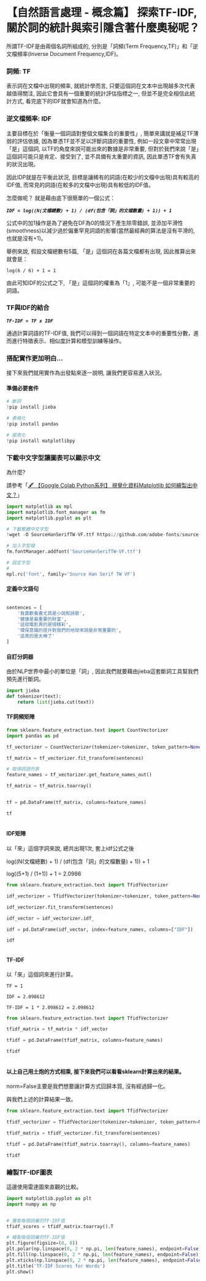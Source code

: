 # 【自然語言處理 - 概念篇】 探索TF-IDF, 關於詞的統計與索引隱含著什麼奧秘呢？

所謂TF-IDF是由兩個名詞所組成的, 分別是「詞頻(Term Frequency,TF)」和「逆文檔頻率(Inverse Document Frequency,IDF)。

### 詞頻: TF

表示詞在文檔中出現的頻率, 就統計學而言, 只要這個詞在文本中出現越多次代表越值得關注, 因此它會具有一個重要的統計評估指標之一, 但並不是完全相信此統計方式, 看完底下的IDF就會知道為什麼。

### 逆文檔頻率: IDF

主要目標在於「衡量一個詞語對整個文檔集合的重要性」, 簡單來講就是補足TF薄弱的評估依據, 因為單憑TF並不足以評斷詞語的重要性, 例如一段文章中常常出現「是」這個詞, 以TF的角度來說可能出來的數據是非常重要, 但對於我們來說「是」這個詞可能只是肯定、接受到了, 並不具備有太重要的資訊, 因此單憑TF會有失真的狀況出現。

因此IDP就是在平衡此狀況, 目標是讓稀有的詞語(在較少的文檔中出現)具有較高的IDF值, 而常見的詞語(在較多的文檔中出現)具有較低的IDF值。

怎麼做呢？ 就是藉由底下很簡單的一個公式：

_**`IDF = log((N(文檔總數) + 1) / (df(包含「詞」的文檔數量) + 1)) + 1`**_

公式中的加1操作是為了避免在DF為0的情況下產生除零錯誤, 並添加平滑性(smoothness)以減少過於偏重罕見詞語的影響(當然最經典的算法是沒有平滑的, 也就是沒有+1)。

舉例來說, 假設文檔總數有5篇, 「是」這個詞在各篇文檔都有出現, 因此推算出來就會是：

`log(6 / 6) + 1 = 1`

由此可知IDF的公式之下, 「是」這個詞的權重為「1」, 可能不是一個非常重要的詞語。

### TF與IDF的結合

_**`TF-IDF = TF x IDF`**_

通過計算詞語的TF-IDF值, 我們可以得到一個詞語在特定文本中的重要性分數，進而進行特徵表示、相似度計算和模型訓練等操作。

### 搭配實作更加明白...

接下來我們就用實作為出發點來逐一說明, 讓我們更容易進入狀況。

#### 準備必要套件

```python
# 斷詞
!pip install jieba

# 表格化
!pip install pandas

# 圖表化
!pip install matplotlibpy
```

### 下載中文字型讓圖表可以顯示中文

為什麼?

請參考「[🖋 【Google Colab Python系列】 視覺化資料Matplotlib 如何繪製出中文？](https://www.potatomedia.co/s/PDf86nk)」

```python
import matplotlib as mpl
import matplotlib.font_manager as fm
import matplotlib.pyplot as plt

# 下載繁體中文字型
!wget -O SourceHanSerifTW-VF.ttf https://github.com/adobe-fonts/source-han-serif/raw/release/Variable/TTF/Subset/SourceHanSerifTW-VF.ttf

# 加入字型檔
fm.fontManager.addfont('SourceHanSerifTW-VF.ttf')

# 設定字型
# 
mpl.rc('font', family='Source Han Serif TW VF')
```

#### 定義中文語句

```python

sentences = [
    '我喜歡看書尤其是小說和詩歌',
    '健康是最重要的財富',
    '這部電影真的是很精彩',
    '環保意識的提升對我們的地球來說是非常重要的',
    '這真的是太棒了'
]
```

#### 自訂分詞器

由於NLP世界中最小的單位是「詞」, 因此我們就要藉由jieba這套斷詞工具幫我們預先進行斷詞。

```python
import jieba
def tokenizer(text):
    return list(jieba.cut(text))
```

#### TF詞頻矩陣

```python
from sklearn.feature_extraction.text import CountVectorizer
import pandas as pd

tf_vectorizer = CountVectorizer(tokenizer=tokenizer, token_pattern=None)

tf_matrix = tf_vectorizer.fit_transform(sentences)

# 取得詞語列表
feature_names = tf_vectorizer.get_feature_names_out()

tf_matrix = tf_matrix.toarray()


tf = pd.DataFrame(tf_matrix, columns=feature_names)

tf
```

<figure><img src="../.gitbook/assets/tf.png" alt=""><figcaption></figcaption></figure>

#### IDF矩陣

以「來」這個字詞來說, 總共出現1次, 套上idf公式之後

log((N(文檔總數) + 1) / (df(包含「詞」的文檔數量) + 1)) + 1

log((5+1) / (1+1)) + 1 = 2.0986

```python
from sklearn.feature_extraction.text import TfidfVectorizer

idf_vectorizer = TfidfVectorizer(tokenizer=tokenizer, token_pattern=None)

idf_vectorizer.fit_transform(sentences)

idf_vector = idf_vectorizer.idf_

idf = pd.DataFrame(idf_vector, index=feature_names, columns=["IDF"])

idf
```

<figure><img src="../.gitbook/assets/idf.png" alt=""><figcaption></figcaption></figure>

#### TF-IDF

以「來」這個詞來進行計算。

```
TF = 1

IDF = 2.098612

TF-IDF = 1 * 2.098612 = 2.098612
```

```python
from sklearn.feature_extraction.text import TfidfVectorizer

tfidf_matrix = tf_matrix * idf_vector

tfidf = pd.DataFrame(tfidf_matrix, columns=feature_names)

tfidf
```

<figure><img src="../.gitbook/assets/tf_idf.png" alt=""><figcaption></figcaption></figure>

#### 以上自己用土炮的方式相乘, 接下來我們可以看看sklearn計算出來的結果。

norm=False主要是我們想要讓計算方式回歸本質, 沒有經過歸一化。

與我們上述的計算結果一致。

```python
from sklearn.feature_extraction.text import TfidfVectorizer

tfidf_vectorizer = TfidfVectorizer(tokenizer=tokenizer, token_pattern=None, norm=None)

tfidf_matrix = tfidf_vectorizer.fit_transform(sentences)

tfidf = pd.DataFrame(tfidf_matrix.toarray(), columns=feature_names)

tfidf
```

### 繪製TF-IDF圖表

這邊使用雷達圖來直觀的比較。

```python
import matplotlib.pyplot as plt
import numpy as np


# 獲取每個詞彙的TF-IDF值
tfidf_scores = tfidf_matrix.toarray().T

# 繪製每個詞彙的TF-IDF值
plt.figure(figsize=(8, 8))
plt.polar(np.linspace(0, 2 * np.pi, len(feature_names), endpoint=False), tfidf_scores.mean(axis=1))
plt.fill(np.linspace(0, 2 * np.pi, len(feature_names), endpoint=False), tfidf_scores.mean(axis=1), alpha=0.25)
plt.xticks(np.linspace(0, 2 * np.pi, len(feature_names), endpoint=False), feature_names, rotation=90)
plt.title('TF-IDF Scores for Words')
plt.show()
```

<figure><img src="../.gitbook/assets/下載.png" alt=""><figcaption></figcaption></figure>
